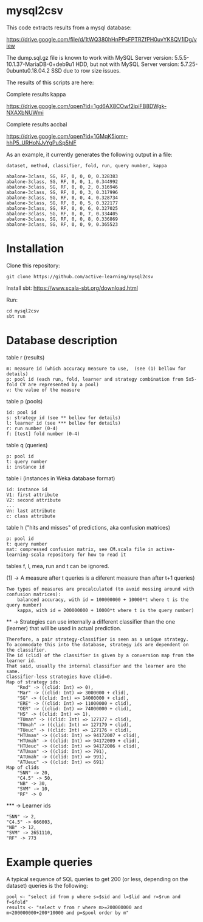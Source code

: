 # mysql2csv
This code extracts results from a mysql database:

https://drive.google.com/file/d/1tWQ380hHnPPsFPTRZfPH0uvYK8QV1lDg/view

The dump.sql.gz file is known to work with MySQL Server version: 5.5.5-10.1.37-MariaDB-0+deb9u1 HDD, but not with MySQL Server version: 5.7.25-0ubuntu0.18.04.2 SSD due to row size issues.

The results of this scripts are here:

Complete results kappa

https://drive.google.com/open?id=1gd6AX8COwf2ipiFB8DWgk-NXAXbNUWmi

Complete results accbal

https://drive.google.com/open?id=1GMqK5iomr-hhP5_URHoNJvYgPuSp5hIF

As an example, it currently generates the following output in a file:
	
	dataset, method, classifier, fold, run, query number, kappa

	abalone-3class, SG, RF, 0, 0, 0, 0.328383
	abalone-3class, SG, RF, 0, 0, 1, 0.344992
	abalone-3class, SG, RF, 0, 0, 2, 0.316946
	abalone-3class, SG, RF, 0, 0, 3, 0.317996
	abalone-3class, SG, RF, 0, 0, 4, 0.328734
	abalone-3class, SG, RF, 0, 0, 5, 0.322177
	abalone-3class, SG, RF, 0, 0, 6, 0.327025
	abalone-3class, SG, RF, 0, 0, 7, 0.334405
	abalone-3class, SG, RF, 0, 0, 8, 0.336869
	abalone-3class, SG, RF, 0, 0, 9, 0.365523

# Installation
Clone this repository:

	git clone https://github.com/active-learning/mysql2csv
	
Install sbt: https://www.scala-sbt.org/download.html

Run:

	cd mysql2csv
	sbt run
	
# Database description

table r (results)

	m: measure id (which accuracy measure to use,  (see (1) bellow for details)
	p: pool id (each run, fold, learner and strategy combination from 5x5-fold CV are represented by a pool)
	v: the value of the measure


table p (pools)

	id: pool id
	s: strategy id (see ** bellow for details)
	l: learner id (see *** bellow for details)
	r: run number (0-4)
	f: [test] fold number (0-4)


table q (queries)

	p: pool id
	t: query number
	i: instance id


table i (instances in Weka database format)

	id: instance id
	V1: first attribute
	V2: second attribute
	...
	Vn: last attribute
	c: class attribute


table h ("hits and misses" of predictions, aka confusion matrices)

	p: pool id
	t: query number
	mat: compressed confusion matrix, see CM.scala file in active-learning-scala repository for how to read it


tables f, l, mea, run and t can be ignored.



(1) -> A measure after t queries is a diferent measure than after t+1 queries)

	Two types of measures are precalculated (to avoid messing around with confusion matrices):
		balanced accuracy, with id = 100000000 + 10000*t where t is the query number)
		kappa, with id = 200000000 + 10000*t where t is the query number)


** -> Strategies can use internally a different classifier than the one (learner) that will be used in actual prediction.

	Therefore, a pair strategy-classifier is seen as a unique strategy.
	To acommodate this into the database, strategy ids are dependent on the classifier.
	The id (clid) of the classifier is given by a conversion map from the learner id.
	That said, usually the internal classifier and the learner are the same.
	Classifier-less strategies have clid=0.
	Map of strategy ids:
		"Rnd" -> ((clid: Int) => 0),
		"Mar" -> ((clid: Int) => 3000000 + clid),
		"SG" -> ((clid: Int) => 14000000 + clid),
		"ERE" -> ((clid: Int) => 11000000 + clid),
		"OER" -> ((clid: Int) => 74000000 + clid),
		"HS" -> ((clid: Int) => 1),
		"TUman" -> ((clid: Int) => 127177 + clid),
		"TUmah" -> ((clid: Int) => 127179 + clid),
		"TUeuc" -> ((clid: Int) => 127176 + clid),
		"HTUman" -> ((clid: Int) => 94172007 + clid),
		"HTUmah" -> ((clid: Int) => 94172009 + clid),
		"HTUeuc" -> ((clid: Int) => 94172006 + clid),
		"ATUman" -> ((clid: Int) => 791),
		"ATUmah" -> ((clid: Int) => 991),
		"ATUeuc" -> ((clid: Int) => 691)
	Map of clids
		"5NN" -> 20,
		"C4.5" -> 50,
		"NB" -> 30,
		"SVM" -> 10,
		"RF" -> 0

*** -> Learner ids

	"5NN" -> 2, 
	"C4.5" -> 666003, 
	"NB" -> 12, 
	"SVM" -> 2651110, 
	"RF" -> 773

# Example queries
A typical sequence of SQL queries to get 200 (or less, depending on the dataset) queries is the following:

	pool <- "select id from p where s=$sid and l=$lid and r=$run and f=$fold"
	results <- "select v from r where m>=200000000 and m<200000000+200*10000 and p=$pool order by m"
